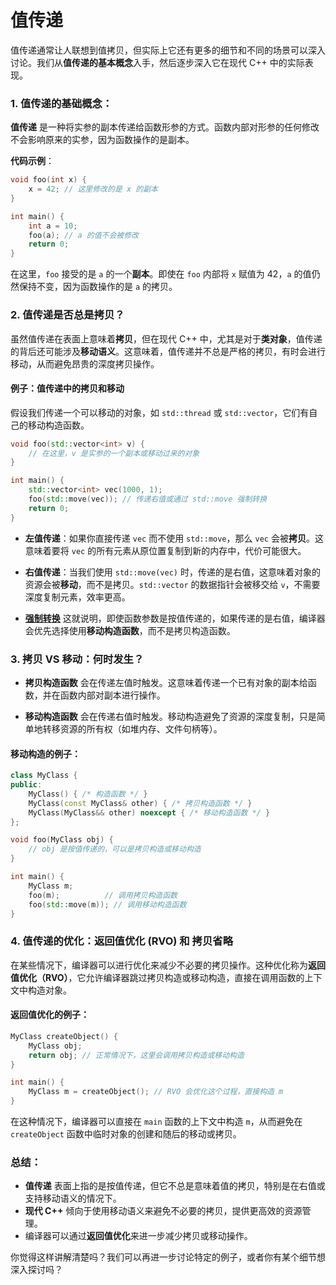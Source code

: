 # 值传递

值传递通常让人联想到值拷贝，但实际上它还有更多的细节和不同的场景可以深入讨论。我们从**值传递的基本概念**入手，然后逐步深入它在现代 C++ 中的实际表现。

### 1. 值传递的基础概念：
**值传递** 是一种将实参的副本传递给函数形参的方式。函数内部对形参的任何修改不会影响原来的实参，因为函数操作的是副本。

**代码示例**：
```C++
void foo(int x) {
    x = 42; // 这里修改的是 x 的副本
}

int main() {
    int a = 10;
    foo(a); // a 的值不会被修改
    return 0;
}
```

在这里，`foo` 接受的是 `a` 的一个**副本**。即使在 `foo` 内部将 `x` 赋值为 42，`a` 的值仍然保持不变，因为函数操作的是 `a` 的拷贝。

### 2. 值传递是否总是拷贝？
虽然值传递在表面上意味着**拷贝**，但在现代 C++ 中，尤其是对于**类对象**，值传递的背后还可能涉及**移动语义**。这意味着，值传递并不总是严格的拷贝，有时会进行移动，从而避免昂贵的深度拷贝操作。

#### 例子：值传递中的拷贝和移动
假设我们传递一个可以移动的对象，如 `std::thread` 或 `std::vector`，它们有自己的移动构造函数。

```C++
void foo(std::vector<int> v) {
    // 在这里，v 是实参的一个副本或移动过来的对象
}

int main() {
    std::vector<int> vec(1000, 1);
    foo(std::move(vec)); // 传递右值或通过 std::move 强制转换
    return 0;
}
```

- **左值传递**：如果你直接传递 `vec` 而不使用 `std::move`，那么 `vec` 会被**拷贝**。这意味着要将 `vec` 的所有元素从原位置复制到新的内存中，代价可能很大。

- **右值传递**：当我们使用 `std::move(vec)` 时，传递的是右值，这意味着对象的资源会被**移动**，而不是拷贝。`std::vector` 的数据指针会被移交给 `v`，不需要深度复制元素，效率更高。

- [**强制转换**](转换.md)
这就说明，即使函数参数是按值传递的，如果传递的是右值，编译器会优先选择使用**移动构造函数**，而不是拷贝构造函数。

### 3. 拷贝 VS 移动：何时发生？
- **拷贝构造函数** 会在传递左值时触发。这意味着传递一个已有对象的副本给函数，并在函数内部对副本进行操作。

- **移动构造函数** 会在传递右值时触发。移动构造避免了资源的深度复制，只是简单地转移资源的所有权（如堆内存、文件句柄等）。

#### 移动构造的例子：
```C++
class MyClass {
public:
    MyClass() { /* 构造函数 */ }
    MyClass(const MyClass& other) { /* 拷贝构造函数 */ }
    MyClass(MyClass&& other) noexcept { /* 移动构造函数 */ }
};

void foo(MyClass obj) {
    // obj 是按值传递的，可以是拷贝构造或移动构造
}

int main() {
    MyClass m;
    foo(m);          // 调用拷贝构造函数
    foo(std::move(m)); // 调用移动构造函数
}
```

### 4. 值传递的优化：**返回值优化 (RVO)** 和 **拷贝省略**
在某些情况下，编译器可以进行优化来减少不必要的拷贝操作。这种优化称为**返回值优化（RVO）**，它允许编译器跳过拷贝构造或移动构造，直接在调用函数的上下文中构造对象。

#### 返回值优化的例子：
```C++
MyClass createObject() {
    MyClass obj;
    return obj; // 正常情况下，这里会调用拷贝构造或移动构造
}

int main() {
    MyClass m = createObject(); // RVO 会优化这个过程，直接构造 m
}
```
在这种情况下，编译器可以直接在 `main` 函数的上下文中构造 `m`，从而避免在 `createObject` 函数中临时对象的创建和随后的移动或拷贝。

### 总结：
- **值传递** 表面上指的是按值传递，但它不总是意味着值的拷贝，特别是在右值或支持移动语义的情况下。
- **现代 C++** 倾向于使用移动语义来避免不必要的拷贝，提供更高效的资源管理。
- 编译器可以通过**返回值优化**来进一步减少拷贝或移动操作。

你觉得这样讲解清楚吗？我们可以再进一步讨论特定的例子，或者你有某个细节想深入探讨吗？